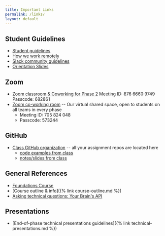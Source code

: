 ```yaml
---
title: Important Links
permalink: /links/
layout: default
---
```


## Student Guidelines

- [Student guidelines](https://github.com/momentumlearn/student-resources/blob/main/articles/student-guidelines.md)
- [How we work remotely](https://github.com/momentumlearn/student-resources/blob/master/articles/working-remotely.md)
- [Slack community guidelines](https://docs.google.com/document/d/1updvgMnO2xAAfP46oW__d3-nhv4hPodW7WvxKWX87JA/edit)
- [Orientation Slides](https://documentcloud.adobe.com/link/review?uri=urn%3Aaaid%3Ascds%3AUS%3A527bb4af-5812-4c4a-9e2f-93566461331f#pageNum=1)

## Zoom

- [Zoom classroom & Coworking for Phase 2](https://us02web.zoom.us/j/87666609749?pwd=bkdVSEFTcmFnQWxNWVprZ2N2bnJhZz09)
Meeting ID: 876 6660 9749
Passcode: 682861
- [Zoom co-working room](https://us02web.zoom.us/j/705824048?pwd=Zk55dFpXa09jNGcvS2UramRNRkxyZz09) -- Our virtual shared space, open to students on all teams in every phase
  - Meeting ID: 705 824 048
  - Passcode: 573244

## GitHub

- [Class GitHub organization](https://github.com/momentum-team-6) -- all your assignment repos are located here
  - [code examples from class](https://github.com/momentum-team-6/examples)
  - [notes/slides from class](https://github.com/momentum-team-6/notes)

## General References

- [Foundations Course](https://foundations.momentumlearn.com/)
- [Course outline & info]({% link course-outline.md %})
- [Asking technical questions: Your Brain's API](https://www.youtube.com/watch?v=hY14Er6JX2s)

## Presentations

- [End-of-phase technical presentations guidelines]({% link technical-presentations.md %})
